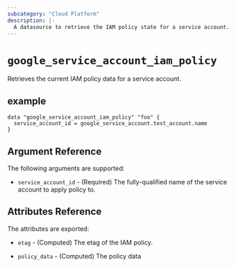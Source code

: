 ```yaml
---
subcategory: "Cloud Platform"
description: |-
  A datasource to retrieve the IAM policy state for a service account.
---
```



# `google_service_account_iam_policy`
Retrieves the current IAM policy data for a service account.

## example

```hcl
data "google_service_account_iam_policy" "foo" {
  service_account_id = google_service_account.test_account.name
}
```

## Argument Reference

The following arguments are supported:

* `service_account_id` - (Required) The fully-qualified name of the service account to apply policy to.

## Attributes Reference

The attributes are exported:

* `etag` - (Computed) The etag of the IAM policy.

* `policy_data` - (Computed) The policy data

